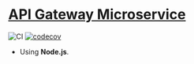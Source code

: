 # [API Gateway Microservice](http://sf-tdp2-gateway-dev.herokuapp.com/)

![CI](https://github.com/SeedyFiuba-G8/api_gateway/actions/workflows/default.yml/badge.svg)
[![codecov](https://codecov.io/gh/SeedyFiuba-G8/api_gateway/branch/dev/graph/badge.svg?token=474mICQqPg)](https://codecov.io/gh/SeedyFiuba-G8/api_gateway)

* Using **Node.js**.
